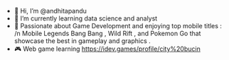 - 👋 Hi, I’m @andhitapandu
- 🌱 I’m currently learning data science and analyst
- 💬 Passionate about Game Development and enjoying top mobile titles : /n Mobile Legends Bang Bang , Wild Rift , and Pokemon Go that showcase the best in gameplay and graphics .
- 🎮 Web game learning https://idev.games/profile/city%20bucin
<!---
andhitapandu/andhitapandu is a ✨ special ✨ repository because its `README.md` (this file) appears on your GitHub profile.
You can click the Preview link to take a look at your changes.
--->

